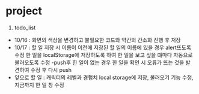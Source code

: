 # project
1. todo_list
  - 10/16 : 화면의 색상을 변경하고 불필요한 코드와 약간의 간소화 진행 후 저장
  - 10/17 : 할 일 저장 시 이름이 이전에 저장된 할 일의 이름에 있을 경우 alert뜨도록 수정
            한 일을 localStorage에 저장하도록 하여 한 일을 보고 싶을 떄마다 자동으로 불러오도록 수정
            -push후 한 일이 없는 경우 한 일을 확인 시 오류가 뜨는 것을 발견하여 수정 후 다시 push
  - 앞으로 할 일 : 캐릭터의 레벨과 경험치 local storage에 저장, 불러오기 기능 수정, 지금까지 한 일 창 수정
